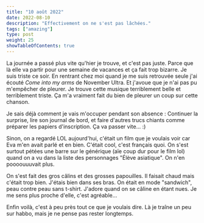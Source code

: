 ```yaml
---
title: "10 août 2022"
date: 2022-08-10
description: "Effectivement on ne s'est pas lâchées."
tags: ["amazing"]
type: post
weight: 25
showTableOfContents: true
---
```


La journée a passé plus vite qu'hier je trouve, et c'est pas juste. Parce que là elle va partir pour une semaine de vacances et ça fait trop bizarre. Je suis triste ce soir. En rentrant chez moi quand je me suis retrouvée seule j'ai écouté *Come into my arms* de November Ultra. Et j'avoue que je n'ai pas pu m'empêcher de pleurer. Je trouve cette musique terriblement belle et terriblement triste. Ça m'a vraiment fait du bien de pleurer un coup sur cette chanson.

Je sais déjà comment je vais m'occuper pendant son absence : Continuer la surprise, lire son journal de bord, et faire d'autres trucs chiants comme préparer les papiers d'inscription. Ça va passer vite... :)

Sinon, on a regardé LOL aujourd'hui, c'était un film que je voulais voir car Eva m'en avait parlé et en bien. C'était cool, c'est français quoi. On s'est surtout pétées une barre sur le générique (aïe coup dur pour le film lol) quand on a vu dans la liste des personnages "Élève asiatique". On n'en poooouuuvait plus.

On s'est fait des gros câlins et des grosses papouilles. Il faisait chaud mais c'était trop bien. J'étais bien dans ses bras. On était en mode "sandwich", peau contre peau sans t-shirt. J'adore quand on se câline en étant nues. Je me sens plus proche d'elle, c'est agréable...

Enfin voilà, c'est à peu près tout ce que je voulais dire. Là je traîne un peu sur habbo, mais je ne pense pas rester longtemps.

